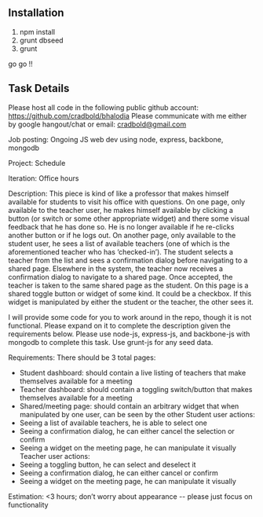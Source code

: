 Installation 
------------
1) npm install
2) grunt dbseed
3) grunt 

go go !!


Task Details
------------

Please host all code in the following public github account: https://github.com/cradbold/bhalodia 
Please communicate with me either by google hangout/chat or email: cradbold@gmail.com

Job posting: Ongoing JS web dev using node, express, backbone, mongodb

Project: Schedule

Iteration: Office hours

Description: This piece is kind of like a professor that makes himself available for students to visit his office with questions.  On one page, only available to the teacher user, he makes himself available by clicking a button (or switch or some other appropriate widget) and there some visual feedback that he has done so.  He is no longer available if he re-clicks another button or if he logs out.  On another page, only available to the student user, he sees a list of available teachers (one of which is the aforementioned teacher who has ‘checked-in’).  The student selects a teacher from the list and sees a confirmation dialog before navigating to a shared page.  Elsewhere in the system, the teacher now receives a confirmation dialog to navigate to a shared page.  Once accepted, the teacher is taken to the same shared page as the student.  On this page is a shared toggle button or widget of some kind.  It could be a checkbox.  If this widget is manipulated by either the student or the teacher, the other sees it.

I will provide some code for you to work around in the repo, though it is not functional.  Please expand on it to complete the description given the requirements below.  Please use node-js, express-js, and backbone-js with mongodb to complete this task.  Use grunt-js for any seed data.

Requirements:
There should be 3 total pages:
* Student dashboard: should contain a live listing of teachers that make themselves available for a meeting
* Teacher dashboard: should contain a toggling switch/button that makes themselves available for a meeting
* Shared/meeting page: should contain an arbitrary widget that when manipulated by one user, can be seen by the other
Student user actions:
* Seeing a list of available teachers, he is able to select one
* Seeing a confirmation dialog, he can either cancel the selection or confirm
* Seeing a widget on the meeting page, he can manipulate it visually
Teacher user actions:
* Seeing a toggling button, he can select and deselect it
* Seeing a confirmation dialog, he can either cancel or confirm
* Seeing a widget on the meeting page, he can manipulate it visually

Estimation: <3 hours; don’t worry about appearance -- please just focus on functionality


